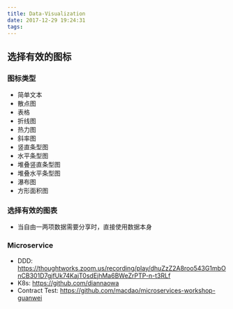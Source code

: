 ```yaml
---
title: Data-Visualization
date: 2017-12-29 19:24:31
tags:
---
```


## 选择有效的图标

### 图标类型
- 简单文本
- 散点图
- 表格
- 折线图
- 热力图
- 斜率图
- 竖直条型图
- 水平条型图
- 堆叠竖直条型图
- 堆叠水平条型图
- 瀑布图
- 方形面积图

### 选择有效的图表
- 当自由一两项数据需要分享时，直接使用数据本身


### Microservice
- DDD: https://thoughtworks.zoom.us/recording/play/dhuZzZ2A8roo543G1mbOnCB301D7gjfUk74KajT0sdEjhMa6BWeZrPTP-n-t3RLf
- K8s: https://github.com/diannaowa
- Contract Test: https://github.com/macdao/microservices-workshop-guanwei
